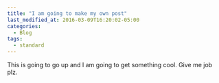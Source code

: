 ```yaml
---
title: "I am going to make my own post"
last_modified_at: 2016-03-09T16:20:02-05:00
categories:
  - Blog
tags:
  - standard
---
```


This is going to go up and I am going to get something cool. Give me job plz.

